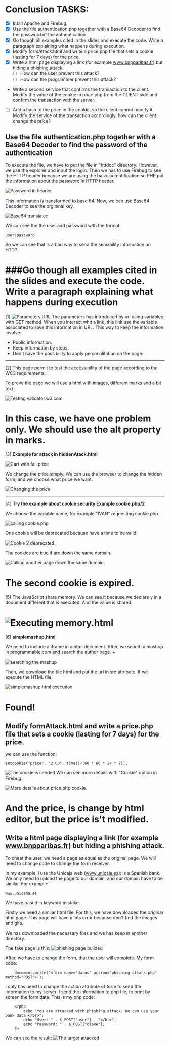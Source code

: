# Conclusion TASKS:
- [X] Intall Apache and Firebug.
- [X] Use  the file authentication.php together with a Base64 Decoder  to find the password of the authentication
- [X] Go though all examples cited in the slides and execute the code. Write a paragraph explaining what happens during execution.
- [X] Modify formAttack.html and write a price.php file that sets a cookie (lasting for 7 days) for the price.
- [X] Write a html page displaying a link (for example www.bnpparibas.fr) but hiding a phishing attack.
  - [ ] How can the user prevent this attack?
  - [ ] How can the programmer prevent this attack?

- Write a second service that confirms the transaction to the client. Modify the value of the cookie in price.php from the CLIENT side and confirm the transaction with the server.
- [ ] Add a hash to the price in the cookie, so the client cannot modify it. Modify the service of the transaction accordingly, how can the client change the price?

## Use  the file authentication.php together with a Base64 Decoder  to find the password of the authentication
To execute the file, we have to put the file in "httdoc" directory. However, we use the explorer and input the login. Then we has to use Firebug to see the HTTP header because we are using the basic autentification so PHP put the information about the password in HTTP header.

![Password in header](https://i.imgur.com/dEuoDoa.png)

This information is transformed to base 64. Now, we can use Base64 Decoder to see the orgininal key.

![Base64 translated](https://i.imgur.com/V0WBg4O.png)

We can see the the user and password with the format:

```
user:password
```

So we can see that is a bad way to send the sensibility information on HTTP.

# ###Go though all examples cited in the slides and execute the code. Write a paragraph explaining what happens during execution
[1] ![Parameters URL](https://i.imgur.com/PoBeVBb.png) The parameters has introduced by url using variables with GET method. When you interact whit a link, this link use the variable associated to save this information in URL. This way to keep the information involve:
- Public information.
- Keep information by steps.
- Don't have the possibility to apply personalitation on the page.

--------------------------------------------------------------------------------

[2] This page permit to test the accessibility of the page according to the WC3 requirements.

To prove the page we will use a html with images, different marks and a bit text.

![Testing validator.w3.com ](https://i.imgur.com/pcE1NRb.png)

# In this case, we have one problem only. We should use the alt property in marks.
[3] **Example for attack in hiddenAtack.html**

![Cart with fail price](https://i.imgur.com/HQN2aeW.png)

We change the price simply. We can use the browser to change the hidden form, and we choose what price we want.

![Changing the price](https://i.imgur.com/U3okvgl.png)

--------------------------------------------------------------------------------

[4] **Try the example about cookie security Example cookie.php/2**

We choose the variable name, for example "IVAN" requesting cookie.php.

![calling cookie.php](https://i.imgur.com/THi4iOZ.png)

One cookie will be deprecated because have a time to be valid.

![Cookie 2 deprecated.](https://i.imgur.com/QcEqqm6.png)

The cookies are true if are down the same domain.

![Calling another page down the same domain.](https://i.imgur.com/QcEqqm6.png)

# The second cookie is expired.
[5] The JavaScript share memory. We can see it because we declare y in a document different that is executed. And the value is shared.

# ![Executing memory.html](https://i.imgur.com/CCOxd4q.png)
[6] **simplemashup.html**

We need to include a iframe in a html document. After, we search a mashup in programmable.com and search the author page. +

![searching the mashup](https://i.imgur.com/vcNoQYT.png)

Then, we download the file html and put the url in src attribute. If we execute the HTML file.

![simplemashup.html execution](https://i.imgur.com/ObS5UYT.png)

# Found!
## Modify formAttack.html and write a price.php file that sets a cookie (lasting for 7 days) for the price.
we can use the function:

```
setcookie("price", "2.00", time()+(60 * 60 * 24 * 7));
```

![The cookie is sended](https://i.imgur.com/otl0Ig3.png) We can see more details with "Cookie" option in Firebug.

![More details about price.php cookie.](https://i.imgur.com/PaKJ21d.png)

# And the price, is change by html editor, but the price is't modified.
## Write a html page displaying a link (for example www.bnpparibas.fr) but hiding a phishing attack.
To cheat the user, we need a page as equal as the original page. We will need to change code to change the form receiver.

In my example, i use the Unicaja web (www.unicaja.es): is a Spanish bank. We only need to upload the page to our domain, and our domain have to be similar. For example:

```
www.unicaha.es
```

We have based in keyword mistake.

Firstly we need a similar html file. For this, we have downloaded the originar html page. This page will have a lots error because don't find the images and gifs.

We has downloaded the necessary files and we has keep in another directory.

The fake page is this: ![phishing page builded](https://i.imgur.com/xS9B4YX.png)

After, we have to change the form, that the user will complete. My form code:

```
    document.write('<form name="datos" action="phishing-attack.php" method="POST">');
```

I only has need to change the action attribute of form to send the information to my server. I send the information to php file, to print by screen the form data. This is my php code:

```
    <?php
        echo "You are attacked with phishing attack. We can use your bank data </br>";
        echo "User: " . $_POST["user"] . "</br>";
        echo "Password: " . $_POST["clave"];
    ?>
```

We can see the result: ![The target attacked](https://i.imgur.com/ZJzNhxI.png)
